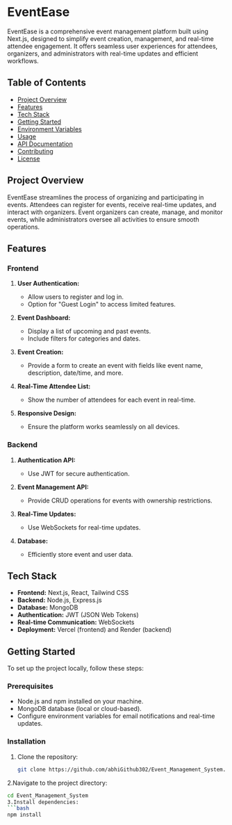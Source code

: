 # EventEase

EventEase is a comprehensive event management platform built using Next.js, designed to simplify event creation, management, and real-time attendee engagement. It offers seamless user experiences for attendees, organizers, and administrators with real-time updates and efficient workflows.

## Table of Contents

- [Project Overview](#project-overview)
- [Features](#features)
- [Tech Stack](#tech-stack)
- [Getting Started](#getting-started)
- [Environment Variables](#environment-variables)
- [Usage](#usage)
- [API Documentation](#api-documentation)
- [Contributing](#contributing)
- [License](#license)

## Project Overview

EventEase streamlines the process of organizing and participating in events. Attendees can register for events, receive real-time updates, and interact with organizers. Event organizers can create, manage, and monitor events, while administrators oversee all activities to ensure smooth operations.

## Features

### Frontend

1. **User Authentication:**
   - Allow users to register and log in.
   - Option for "Guest Login" to access limited features.

2. **Event Dashboard:**
   - Display a list of upcoming and past events.
   - Include filters for categories and dates.

3. **Event Creation:**
   - Provide a form to create an event with fields like event name, description, date/time, and more.

4. **Real-Time Attendee List:**
   - Show the number of attendees for each event in real-time.

5. **Responsive Design:**
   - Ensure the platform works seamlessly on all devices.

### Backend

1. **Authentication API:**
   - Use JWT for secure authentication.

2. **Event Management API:**
   - Provide CRUD operations for events with ownership restrictions.

3. **Real-Time Updates:**
   - Use WebSockets for real-time updates.

4. **Database:**
   - Efficiently store event and user data.

## Tech Stack

- **Frontend:** Next.js, React, Tailwind CSS
- **Backend:** Node.js, Express.js
- **Database:** MongoDB
- **Authentication:** JWT (JSON Web Tokens)
- **Real-time Communication:** WebSockets
- **Deployment:** Vercel (frontend) and Render (backend)

## Getting Started

To set up the project locally, follow these steps:

### Prerequisites

- Node.js and npm installed on your machine.
- MongoDB database (local or cloud-based).
- Configure environment variables for email notifications and real-time updates.

### Installation

1. Clone the repository:
   ```bash
   git clone https://github.com/abhiGithub302/Event_Management_System.git
2.Navigate to the project directory:
  ```bash
  cd Event_Management_System
3.Install dependencies:
  ```bash
  npm install
